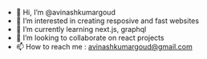 - 👋 Hi, I’m @avinashkumargoud
- 👀 I’m interested in creating resposive and fast websites
- 🌱 I’m currently learning next.js, graphql
- 💞️ I’m looking to collaborate on react projects
- 📫 How to reach me : avinashkumargoud@gmail.com

<!---
avinashkumargoud/avinashkumargoud is a ✨ special ✨ repository because its `README.md` (this file) appears on your GitHub profile.
You can click the Preview link to take a look at your changes.
--->
